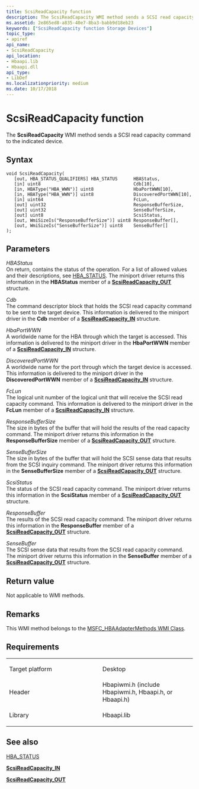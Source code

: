```yaml
---
title: ScsiReadCapacity function
description: The ScsiReadCapacity WMI method sends a SCSI read capacity command to the indicated device.
ms.assetid: 2e865ed8-a835-40e7-8ba3-babb9d18eb23
keywords: ["ScsiReadCapacity function Storage Devices"]
topic_type:
- apiref
api_name:
- ScsiReadCapacity
api_location:
- Hbaapi.lib
- Hbaapi.dll
api_type:
- LibDef
ms.localizationpriority: medium
ms.date: 10/17/2018
---
```


# ScsiReadCapacity function


The **ScsiReadCapacity** WMI method sends a SCSI read capacity command to the indicated device.

Syntax
------

```ManagedCPlusPlus
void ScsiReadCapacity(
   [out, HBA_STATUS_QUALIFIERS] HBA_STATUS      HBAStatus,
   [in] uint8                                   Cdb[10],
   [in, HBAType("HBA_WWN")] uint8               HbaPortWWN[10],
   [in, HBAType("HBA_WWN")] uint8               DiscoveredPortWWN[10],
   [in] uint64                                  FcLun,
   [out] uint32                                 ResponseBufferSize,
   [out] uint32                                 SenseBufferSize,
   [out] uint8                                  ScsiStatus,
   [out, WmiSizeIs("ResponseBufferSize")] uint8 ResponseBuffer[],
   [out, WmiSizeIs("SenseBufferSize")] uint8    SenseBuffer[]
);
```

Parameters
----------

*HBAStatus*   
On return, contains the status of the operation. For a list of allowed values and their descriptions, see [HBA\_STATUS](hba-status.md). The miniport driver returns this information in the **HBAStatus** member of a [**ScsiReadCapacity\_OUT**](https://msdn.microsoft.com/library/windows/hardware/ff564910) structure.

*Cdb*   
The command descriptor block that holds the SCSI read capacity command to be sent to the target device. This information is delivered to the miniport driver in the **Cdb** member of a [**ScsiReadCapacity\_IN**](https://msdn.microsoft.com/library/windows/hardware/ff564901) structure.

*HbaPortWWN*   
A worldwide name for the HBA through which the target is accessed. This information is delivered to the miniport driver in the **HbaPortWWN** member of a [**ScsiReadCapacity\_IN**](https://msdn.microsoft.com/library/windows/hardware/ff564901) structure.

*DiscoveredPortWWN*   
A worldwide name for the port through which the target device is accessed. This information is delivered to the miniport driver in the **DiscoveredPortWWN** member of a [**ScsiReadCapacity\_IN**](https://msdn.microsoft.com/library/windows/hardware/ff564901) structure.

*FcLun*   
The logical unit number of the logical unit that will receive the SCSI read capacity command. This information is delivered to the miniport driver in the **FcLun** member of a [**ScsiReadCapacity\_IN**](https://msdn.microsoft.com/library/windows/hardware/ff564901) structure.

*ResponseBufferSize*   
The size in bytes of the buffer that will hold the results of the read capacity command. The miniport driver returns this information in the **ResponseBufferSize** member of a [**ScsiReadCapacity\_OUT**](https://msdn.microsoft.com/library/windows/hardware/ff564910) structure.

*SenseBufferSize*   
The size in bytes of the buffer that will hold the SCSI sense data that results from the SCSI inquiry command. The miniport driver returns this information in the **SenseBufferSize** member of a [**ScsiReadCapacity\_OUT**](https://msdn.microsoft.com/library/windows/hardware/ff564910) structure.

*ScsiStatus*   
The status of the SCSI read capacity command. The miniport driver returns this information in the **ScsiStatus** member of a [**ScsiReadCapacity\_OUT**](https://msdn.microsoft.com/library/windows/hardware/ff564910) structure.

*ResponseBuffer*   
The results of the SCSI read capacity command. The miniport driver returns this information in the **ResponseBuffer** member of a [**ScsiReadCapacity\_OUT**](https://msdn.microsoft.com/library/windows/hardware/ff564910) structure.

*SenseBuffer*   
The SCSI sense data that results from the SCSI read capacity command. The miniport driver returns this information in the **SenseBuffer** member of a [**ScsiReadCapacity\_OUT**](https://msdn.microsoft.com/library/windows/hardware/ff564910) structure.

Return value
------------

Not applicable to WMI methods.

Remarks
-------

This WMI method belongs to the [MSFC\_HBAAdapterMethods WMI Class](msfc-hbaadaptermethods-wmi-class.md).

Requirements
------------

<table>
<colgroup>
<col width="50%" />
<col width="50%" />
</colgroup>
<tbody>
<tr class="odd">
<td align="left"><p>Target platform</p></td>
<td align="left">Desktop</td>
</tr>
<tr class="even">
<td align="left"><p>Header</p></td>
<td align="left">Hbapiwmi.h (include Hbapiwmi.h, Hbaapi.h, or Hbaapi.h)</td>
</tr>
<tr class="odd">
<td align="left"><p>Library</p></td>
<td align="left">Hbaapi.lib</td>
</tr>
</tbody>
</table>

## <span id="see_also"></span>See also


[HBA\_STATUS](hba-status.md)

[**ScsiReadCapacity\_IN**](https://msdn.microsoft.com/library/windows/hardware/ff564901)

[**ScsiReadCapacity\_OUT**](https://msdn.microsoft.com/library/windows/hardware/ff564910)

 

 






